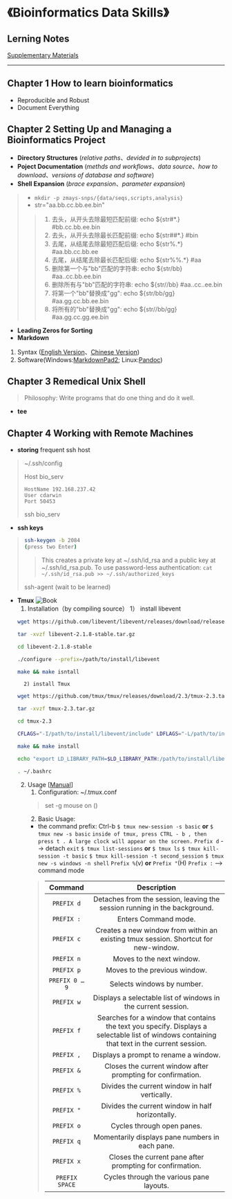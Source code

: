 
# **《Bioinformatics Data Skills》**

## Lerning Notes
[Supplementary Materials](https://github.com/vsbuffalo/bds-files)
***

## Chapter 1 How to learn bioinformatics
* Reproducible and Robust
* Document Everything

## Chapter 2 Setting Up and Managing a Bioinformatics Project
* **Directory Structures** (*relative paths*、*devided in to subprojects*)
* **Poject Documentation** (*methds and workflows*、*data source*、*how to download*、*versions of database and software*)
* **Shell Expansion** (*brace expansion*、*parameter expansion*)
> * `mkdir -p zmays-snps/{data/seqs,scripts,analysis}`
> * str="aa.bb.cc.bb.ee.bin"
>> 1. 去头，从开头去除最短匹配前缀:      echo ${str#*.}              #bb.cc.bb.ee.bin
>> 2. 去头，从开头去除最长匹配前缀:      echo ${str##*.}            #bin
>> 3. 去尾，从结尾去除最短匹配后缀:      echo ${str%.*}             #aa.bb.cc.bb.ee
>> 4. 去尾，从结尾去除最长匹配后缀:      echo ${str%%.*}          #aa
>> 5. 删除第一个与"bb"匹配的字符串:     echo ${str/bb}             #aa..cc.bb.ee.bin
>> 6. 删除所有与"bb"匹配的字符串:       echo ${str//bb}            #aa..cc..ee.bin
>> 7. 将第一个"bb"替换成"gg":          echo ${str/bb/gg}        #aa.gg.cc.bb.ee.bin
>> 8. 将所有的"bb"替换成"gg":           echo ${str//bb/gg}       #aa.gg.cc.gg.ee.bin

* **Leading Zeros for Sorting**
* **Markdown**
 1. Syntax ([English Version](http://daringfireball.net/projects/markdown/syntax)、[Chinese Version](http://wowubuntu.com/markdown/#list))
 2. Software(Windows:[MarkdownPad2](http://www.markdownpad.com/); Linux:[Pandoc](http://www.pandoc.org/))

## Chapter 3 Remedical Unix Shell
> Philosophy: Write programs that do one thing and do it well.

* **tee**

## Chapter 4 Working with Remote Machines
* **storing** frequent ssh host
> ~/.ssh/config
>
> Host bio_serv
>
>     HostName 192.168.237.42
>     User cdarwin
>     Port 50453
> ssh bio_serv

* **ssh keys**

> ``` bash
> ssh-keygen -b 2084 
> (press two Enter)
> ```
>> This creates a private key at ~/.ssh/id_rsa and a public key at ~/.ssh/id_rsa.pub.
>> To use password-less authentication: 
>> `cat ~/.ssh/id_rsa.pub >> ~/.ssh/authorized_keys`
>
> ssh-agent (wait to be learned)

* **Tmux**
![Book](http://i.imgur.com/LdrwOP4.jpg)
	1. Installation（by compiling source）
		1） install libevent
	``` bash
	wget https://github.com/libevent/libevent/releases/download/release-2.1.8-stable/libevent-2.1.8-stable.tar.gz

	tar -xvzf libevent-2.1.8-stable.tar.gz

	cd libevent-2.1.8-stable

	./configure --prefix=/path/to/install/libevent

	make && make isntall
	```
		2) install Tmux
	``` bash
	wget https://github.com/tmux/tmux/releases/download/2.3/tmux-2.3.tar.gz

	tar -xvzf tmux-2.3.tar.gz

	cd tmux-2.3

	CFLAGS="-I/path/to/install/libevent/include" LDFLAGS="-L/path/to/install/libevent/lib" ./configure --prefix=/path/to/install/tmux

	make && make install

	echo "export LD_LIBRARY_PATH=$LD_LIBRARY_PATH:/path/to/install/libevent/lib" >> ~/.bashrc

	. ~/.bashrc
	```
	2. Usage [[Manual](http://man.openbsd.org/OpenBSD-current/man1/tmux.1)]
		1) Configuration:
        ~/.tmux.conf
        > set -g mouse on ()
        2) Basic Usage:
		* the command prefix: Ctrl-b
		`$ tmux new-session -s basic` **or** `$ tmux new -s basic`
		`inside of tmux, press CTRL - b , then press t . A large clock will appear on the screen.`
		`Prefix d` --> detach
		`exit`
		`$ tmux list-sessions` **or** `$ tmux ls`
		`$ tmux kill-session -t basic`
		`$ tmux kill-session -t second_session`
		`$ tmux new -s windows -n shell`
		`Prefix %`(v) **or** `Prefix "`(H)
		`Prefix :` --> command mode
		> |Command   |Description                                                    |
		> |:--------:|:-------------------------------------------------------------:|
		> |`PREFIX d`|Detaches from the session, leaving the session running in the background.|
		> |`PREFIX :`| Enters Command mode.|
		> |`PREFIX c` | Creates a new window from within an existing tmux session. Shortcut for new-window.|
		> |`PREFIX n` | Moves to the next window.|
		> |`PREFIX p` | Moves to the previous window.|
		> |`PREFIX 0 … 9` | Selects windows by number.|
        > |`PREFIX w` | Displays a selectable list of windows in the current session.|
		> |`PREFIX f` | Searches for a window that contains the text you specify. Displays a selectable list of windows containing that text in the current session.|
		> |`PREFIX ,` | Displays a prompt to rename a window.|
		> |`PREFIX &` | Closes the current window after prompting for confirmation.|
		> |`PREFIX %`| Divides the current window in half vertically.|
		> |`PREFIX "` | Divides the current window in half horizontally.|
		> |`PREFIX o` | Cycles through open panes.|
		> |`PREFIX q` | Momentarily displays pane numbers in each pane.|
		> |`PREFIX x` | Closes the current pane after prompting for confirmation.|
		> |`PREFIX SPACE` | Cycles through the various pane layouts.|